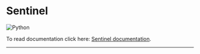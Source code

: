 # Sentinel

![Python](https://img.shields.io/badge/Python-3776AB?style=flat&logo=python&logoColor=white)

To read documentation click here: [Sentinel documentation](./markdown/documentation.md).

---

